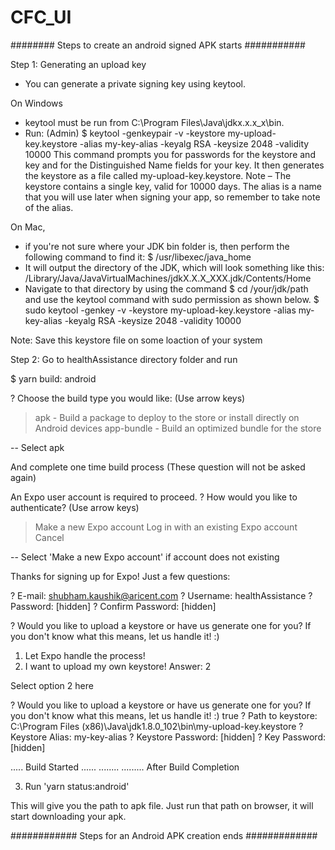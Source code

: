 # CFC_UI

######## Steps to create an android signed APK starts ###########

Step 1: Generating an upload key

- You can generate a private signing key using keytool. 

On Windows 
- keytool must be run from C:\Program Files\Java\jdkx.x.x_x\bin.
- Run: (Admin)
$ keytool -genkeypair -v -keystore my-upload-key.keystore -alias my-key-alias -keyalg RSA -keysize 2048 -validity 10000
This command prompts you for passwords for the keystore and key and for the Distinguished Name fields for your key. It then generates the keystore as a file called my-upload-key.keystore.
Note – 
The keystore contains a single key, valid for 10000 days. The alias is a name that you will use later when signing your app, 
so remember to take note of the alias.

On Mac, 
- if you're not sure where your JDK bin folder is, then perform the following command to find it:
$ /usr/libexec/java_home
- It will output the directory of the JDK, which will look something like this:
/Library/Java/JavaVirtualMachines/jdkX.X.X_XXX.jdk/Contents/Home
- Navigate to that directory by using the command $ cd /your/jdk/path and use the keytool command with sudo permission as shown below.
$ sudo keytool -genkey -v -keystore my-upload-key.keystore -alias my-key-alias -keyalg RSA -keysize 2048 -validity 10000

Note: Save this keystore file on some loaction of your system

Step 2: Go to healthAssistance directory folder and run

$ yarn build: android

? Choose the build type you would like: (Use arrow keys)
> apk - Build a package to deploy to the store or install directly on Android devices
  app-bundle - Build an optimized bundle for the store
  
-- Select apk

And complete one time build process (These question will not be asked again)

An Expo user account is required to proceed.
? How would you like to authenticate? (Use arrow keys)
> Make a new Expo account
  Log in with an existing Expo account
  Cancel
  
-- Select 'Make a new Expo account' if account does not existing

Thanks for signing up for Expo!
Just a few questions:

? E-mail: shubham.kaushik@aricent.com
? Username: healthAssistance
? Password: [hidden]
? Confirm Password: [hidden]

? Would you like to upload a keystore or have us generate one for you?
If you don't know what this means, let us handle it! :)

  1) Let Expo handle the process!
  2) I want to upload my own keystore!
  Answer: 2

Select option 2 here

? Would you like to upload a keystore or have us generate one for you?
If you don't know what this means, let us handle it! :)
 true
? Path to keystore: C:\Program Files (x86)\Java\jdk1.8.0_102\bin\my-upload-key.keystore
? Keystore Alias: my-key-alias
? Keystore Password: [hidden]
? Key Password: [hidden]

..... Build Started
......
........
......... After Build Completion

3. Run 'yarn status:android'

This will give you the path to apk file. Just run that path on browser, it will start downloading your apk.

############ Steps for an Android APK creation ends #############




  




